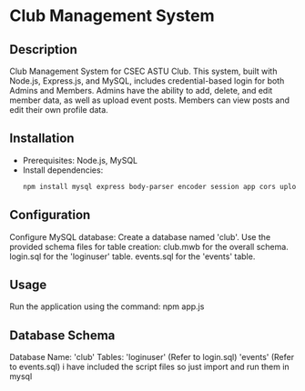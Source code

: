 # Club Management System

## Description
Club Management System for CSEC ASTU Club. This system, built with Node.js, Express.js, and MySQL, includes credential-based login for both Admins and Members. Admins have the ability to add, delete, and edit member data, as well as upload event posts. Members can view posts and edit their own profile data.

## Installation
- Prerequisites: Node.js, MySQL
- Install dependencies:
  ```bash
  npm install mysql express body-parser encoder session app cors upload
## Configuration
Configure MySQL database:
    Create a database named 'club'.
    Use the provided schema files for table creation:
            club.mwb for the overall schema.
            login.sql for the 'loginuser' table.
            events.sql for the 'events' table.
## Usage
Run the application using the command:
      npm app.js
## Database Schema
Database Name: 'club'
  Tables:
    'loginuser' (Refer to login.sql)
    'events' (Refer to events.sql)
    i have included the script files so just import and run them in mysql
